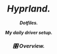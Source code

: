 <div align = "center"> <h1><i>Hyprland.<i></a></h1>

<p align="<h2>center</h2>">
  <strong>Dotfiles.</strong</p>

My daily driver setup.

### 🎛️ Overview.

</div>
